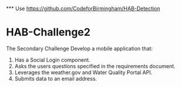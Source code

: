 *** Use https://github.com/CodeforBirmingham/HAB-Detection


HAB-Challenge2
==============

The Secondary Challenge
Develop a mobile application that:

<ol>
<li>Has a Social Login component.</li>
<li>Asks the users questions specified in the requirements document.</li>
<li>Leverages the weather.gov and Water Quality Portal API.</li>
<li>Submits data to an email address.</li>
</ol>
